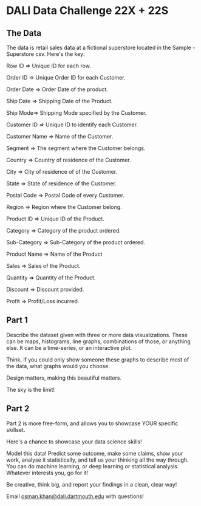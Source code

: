 # DALI Data Challenge 22X + 22S


## The Data

The data is retail sales data at a fictional superstore located in the Sample - Superstore csv. Here's the key:

Row ID => Unique ID for each row.

Order ID => Unique Order ID for each Customer.

Order Date => Order Date of the product.

Ship Date => Shipping Date of the Product.

Ship Mode=> Shipping Mode specified by the Customer.

Customer ID => Unique ID to identify each Customer.

Customer Name => Name of the Customer.

Segment => The segment where the Customer belongs.

Country => Country of residence of the Customer.

City => City of residence of of the Customer.

State => State of residence of the Customer.

Postal Code => Postal Code of every Customer.

Region => Region where the Customer belong.

Product ID => Unique ID of the Product.

Category => Category of the product ordered.

Sub-Category => Sub-Category of the product ordered.

Product Name => Name of the Product

Sales => Sales of the Product.

Quantity => Quantity of the Product.

Discount => Discount provided.

Profit => Profit/Loss incurred.


## Part 1 
Describe the dataset given with three or more data visualizations. These can be maps, histograms, line graphs, 
combinations of those, or anything else. It can be a time-series, or an interactive plot.

Think, if you could only show someone these graphs to describe most of the data, what graphs would you choose.

Design matters, making this beautiful matters.

The sky is the limit!



## Part 2
Part 2 is more free-form, and allows you to showcase YOUR specific skillset.

Here's a chance to showcase your data science skills!

Model this data! Predict some outcome, make some claims, show your work, analyse it statistically, and tell us your thinking all the way through. You can do machine learning, or deep learning or statistical analysis. Whatever interests you, go for it!

Be creative, think big, and report your findings in a clean, clear way!

Email osman.khan@dali.dartmouth.edu with questions!
